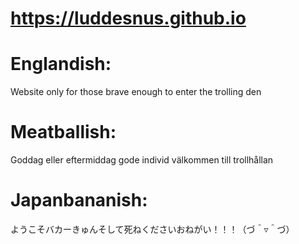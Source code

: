 # https://luddesnus.github.io

# Englandish:
Website only for those brave enough to enter the trolling den

# Meatballish:
Goddag eller eftermiddag gode individ välkommen till trollhållan

# Japanbananish:
ようこそバカーきゅんそして死ねくださいおねがい！！！（づ＾▿＾づ）
